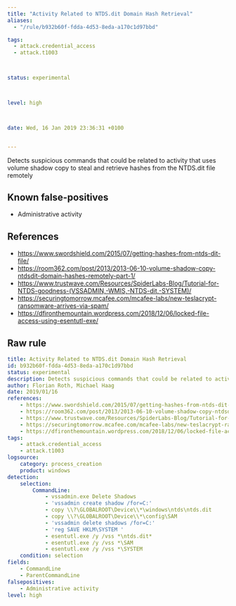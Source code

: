 ```yaml
---
title: "Activity Related to NTDS.dit Domain Hash Retrieval"
aliases:
  - "/rule/b932b60f-fdda-4d53-8eda-a170c1d97bbd"

tags:
  - attack.credential_access
  - attack.t1003



status: experimental



level: high



date: Wed, 16 Jan 2019 23:36:31 +0100


---
```


Detects suspicious commands that could be related to activity that uses volume shadow copy to steal and retrieve hashes from the NTDS.dit file remotely

<!--more-->


## Known false-positives

* Administrative activity



## References

* https://www.swordshield.com/2015/07/getting-hashes-from-ntds-dit-file/
* https://room362.com/post/2013/2013-06-10-volume-shadow-copy-ntdsdit-domain-hashes-remotely-part-1/
* https://www.trustwave.com/Resources/SpiderLabs-Blog/Tutorial-for-NTDS-goodness-(VSSADMIN,-WMIS,-NTDS-dit,-SYSTEM)/
* https://securingtomorrow.mcafee.com/mcafee-labs/new-teslacrypt-ransomware-arrives-via-spam/
* https://dfironthemountain.wordpress.com/2018/12/06/locked-file-access-using-esentutl-exe/


## Raw rule
```yaml
title: Activity Related to NTDS.dit Domain Hash Retrieval
id: b932b60f-fdda-4d53-8eda-a170c1d97bbd
status: experimental
description: Detects suspicious commands that could be related to activity that uses volume shadow copy to steal and retrieve hashes from the NTDS.dit file remotely
author: Florian Roth, Michael Haag
date: 2019/01/16
references:
    - https://www.swordshield.com/2015/07/getting-hashes-from-ntds-dit-file/
    - https://room362.com/post/2013/2013-06-10-volume-shadow-copy-ntdsdit-domain-hashes-remotely-part-1/
    - https://www.trustwave.com/Resources/SpiderLabs-Blog/Tutorial-for-NTDS-goodness-(VSSADMIN,-WMIS,-NTDS-dit,-SYSTEM)/
    - https://securingtomorrow.mcafee.com/mcafee-labs/new-teslacrypt-ransomware-arrives-via-spam/
    - https://dfironthemountain.wordpress.com/2018/12/06/locked-file-access-using-esentutl-exe/
tags:
    - attack.credential_access
    - attack.t1003
logsource:
    category: process_creation
    product: windows
detection:
    selection:
        CommandLine:
            - vssadmin.exe Delete Shadows
            - 'vssadmin create shadow /for=C:'
            - copy \\?\GLOBALROOT\Device\\*\windows\ntds\ntds.dit
            - copy \\?\GLOBALROOT\Device\\*\config\SAM
            - 'vssadmin delete shadows /for=C:'
            - 'reg SAVE HKLM\SYSTEM '
            - esentutl.exe /y /vss *\ntds.dit*
            - esentutl.exe /y /vss *\SAM
            - esentutl.exe /y /vss *\SYSTEM
    condition: selection
fields:
    - CommandLine
    - ParentCommandLine
falsepositives:
    - Administrative activity
level: high

```
